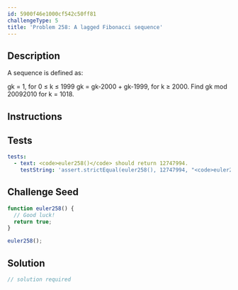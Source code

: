 ```yaml
---
id: 5900f46e1000cf542c50ff81
challengeType: 5
title: 'Problem 258: A lagged Fibonacci sequence'
---
```


## Description
<section id='description'>
A sequence is defined as:

gk = 1, for 0 ≤ k ≤ 1999
gk = gk-2000 + gk-1999, for k ≥ 2000.
Find gk mod 20092010 for k = 1018.
</section>

## Instructions
<section id='instructions'>

</section>

## Tests
<section id='tests'>

```yml
tests:
  - text: <code>euler258()</code> should return 12747994.
    testString: 'assert.strictEqual(euler258(), 12747994, "<code>euler258()</code> should return 12747994.");'

```

</section>

## Challenge Seed
<section id='challengeSeed'>

<div id='js-seed'>

```js
function euler258() {
  // Good luck!
  return true;
}

euler258();
```

</div>



</section>

## Solution
<section id='solution'>

```js
// solution required
```
</section>
